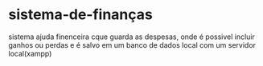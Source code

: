 # sistema-de-finanças
sistema ajuda finenceira cque guarda as despesas, onde é possivel incluir ganhos ou perdas e é salvo em um banco de dados local com um servidor local(xampp)
